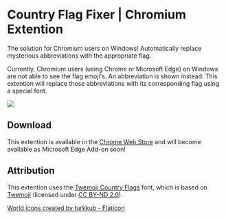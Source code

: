 # Country Flag Fixer | Chromium Extention
The solution for Chromium users on Windows! Automatically replace mysterious abbreviations with the appropriate flag.

Currently, Chromium users (using Chrome or Microsoft Edge) on Windows are not able to see the flag emoji's. An abbreviation is shown instead. This extention will replace those abbreviations with its corresponding flag using a special font.

![](https://i.imgur.com/bAXYLWZ.jpg)

## Download
This extention is available in the [Chrome Web Store](https://chrome.google.com/webstore/detail/country-flag-fixer/jhcpefjbhmbkgjgipkhndplfbhdecijh) and will become available as Microsoft Edge Add-on soon!

## Attribution
This extention uses the [Twemoji Country Flags](https://github.com/talkjs/country-flag-emoji-polyfill) font, which is based on [Twemoji](https://twitter.github.io/twemoji/) (licensed under [CC BY-ND 2.0](https://github.com/mozilla/twemoji-colr/blob/master/LICENSE.md)).

<a href="https://www.flaticon.com/free-icons/world" title="world icons">World icons created by turkkub - Flaticon</a>
